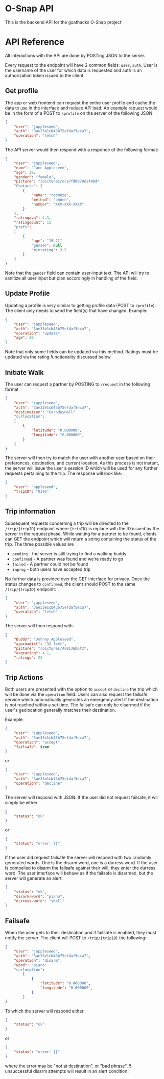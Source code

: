 # O-Snap API
This is the backend API for the goathacks O-Snap project

# API Reference
All interactions with the API are done by POSTing JSON to the server.

Every request to the endpoint will have 2 common fields: `user`, `auth`. User is the username of the user for which data is requested and auth is an authorization token issued to the client.

## Get profile
The app or web frontend can request the entire user profile and cache the data to use in the interface and reduce API load. An example request would be in the form of a POST to `/profile` on the server of the following JSON:
```JSON
{
	"user": "jappleseed",
	"auth": "3ae33e1cb43b75efdaf5eca7",
	"operation": "fetch"
}
```
The API server would then respond with a responce of the following format:
```JSON
{
	"user": "jappleseed",
	"name": "Jane Appleseed",
	"age": 19,
	"gender": "female",
	"picture": "/pictures/eca7fd8979e2408d"
	"Contacts": [
		{
			"name": "roomate",
			"method": "phone",
			"number": "XXX-XXX-XXXX"
		}
	],
	"ratingavg": 4.3,
	"ratingcount": 15
	"prefs": 
	[
		{
			"age": "19-21"
			"gender": null
			"minrating": 3.5
		}
	]
}
```
Note that the `gender` field can contain user-input text. The API will try to sanitize all user input but plan accordingly in handling of the field.

## Update Profile
Updating a profile is very similar to getting profile data (POST to `/profile`). The client only needs to send the field(s) that have changed.
Example:
```JSON
{
	"user": "jappleseed",
	"auth": "3ae33e1cb43b75efdaf5eca7",
	"operation": "update",
	"age": 20
}
```
Note that only some fields can be updated via this method. Ratings must be updated via the rating functionality discussed below.

## Initiate Walk
The user can request a partner by POSTING to `/request` in the following format
```JSON
{
	"user": "jappleseed",
	"auth": "3ae33e1cb43b75efdaf5eca7",
	"destination": "FaradayHall"
	"curlocation":
	[
		{
			"latitude": "0.000000",
			"longitude": "0.000000",
		}
	]
}
```

The server will then try to match the user with another user based on their preferences, destination, and current location. As this process is not instant, the server will issue the user a session ID which will be used for any further requests pertaining to the trip. The response will look like:

```JSON
{
	"user": "appleseed",
	"tripID": "9a95"
}
```

## Trip information
Subsequent requests concerning a trip will be directed to the `/trip/{tripID}` endpoint where `{tripID}` is replace with the ID issued by the server in the request phase. While waiting for a partner to be found, clients can GET the endpoint which will return a string containing the status of the trip. The three possible values are 
* `pending` - the server is still trying to find a walking buddy
* `confirmed` - A partner was found and we're ready to go
* `failed` - A partner could not be found
* `inprog` - both users have accepted trip

No further data is provided over the GET interface for privacy. Once the status changes to `confirmed`, the client should POST to the same `/trip/{tripID}` endpoint:
```JSON
{
	"user": "jappleseed",
	"auth": "3ae33e1cb43b75efdaf5eca7",
	"operation": "fetch"
}
```
The server will then respond with:
```JSON
{
	"Buddy": "Johnny Appleseed",
	"approxdist": "32 feet",
	"picture": "/pictures/468136b6f3",
	"avgrating": 4.1,
	"ratings": 23
}
```
## Trip Actions
Both users are presented with the option to `accept` or `decline` the trip which will be done via the `operation` field. Users can also request the failsafe service which automatically generates an emergency alert if the destination is not reached within a set time. The failsafe can only be disarmed if the user's geolocation generally matches their destination. 

Example:
```JSON
{
	"user": "jappleseed",
	"auth": "3ae33e1cb43b75efdaf5eca7",
	"operation": "accept",
	"failsafe": true
}
```
or
```JSON
{
	"user": "jappleseed",
	"auth": "3ae33e1cb43b75efdaf5eca7",
	"operation": "decline"
}
```
The server will respond with JSON. If the user did not request failsafe, it will simply be either
```JSON
{
	"status": "ok"
}
```
or
```JSON
{
	"status": "error: {}"
}
```

If the user did request failsafe the server will respond with two randomly generated words. One is the disarm word, one is a durress word. If the user is compelled to disarm the failsafe against their will, they enter the durress word. The user interface will behave as if the failsafe is disarmed, but the server will generate an alert.
```JSON
{
	"status": "ok",
	"disarm-word": "piano",
	"durress-word": "shell"
}
```

## Failsafe
When the user gets to their destination and if failsafe is enabled, they must notify the server. The client will POST to `/trip/{tripID}` the following:
```JSON
{
	"user": "jappleseed",
	"auth": "3ae33e1cb43b75efdaf5eca7",
	"operation": "disarm",
	"word": "piano"
	"curlocation":
		[
			{
				"latitude": "0.000000",
				"longitude": "0.000000",
			}
		]
}
```
To which the server will respond either 
```JSON
{
	"status": "ok"
}
```
or
```JSON
{
	"status": "error: {}"
}
```
where the error may be "not at destination", or "bad phrase". 5 unsuccessful disarm attempts will result in an alert condition. 
